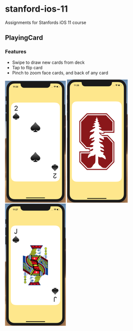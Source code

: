# stanford-ios-11
Assignments for Stanfords iOS 11 course

## PlayingCard
### Features
- Swipe to draw new cards from deck
- Tap to flip card
- Pinch to zoom face cards, and back of any card
<img src="https://github.com/rodolfo-r/stanford-ios-11/blob/master/Screen%20Shot%202018-11-14%20at%2011.26.16%20AM.png" alt="Screenshot" width="200"/>

<img src="https://github.com/rodolfo-r/stanford-ios-11/blob/master/Screen%20Shot%202018-11-14%20at%2011.26.35%20AM.png" alt="Screenshot" width="200"/>

<img src="https://github.com/rodolfo-r/stanford-ios-11/blob/master/Screen%20Shot%202018-11-14%20at%2011.27.34%20AM.png" alt="Screenshot" width="200"/>
